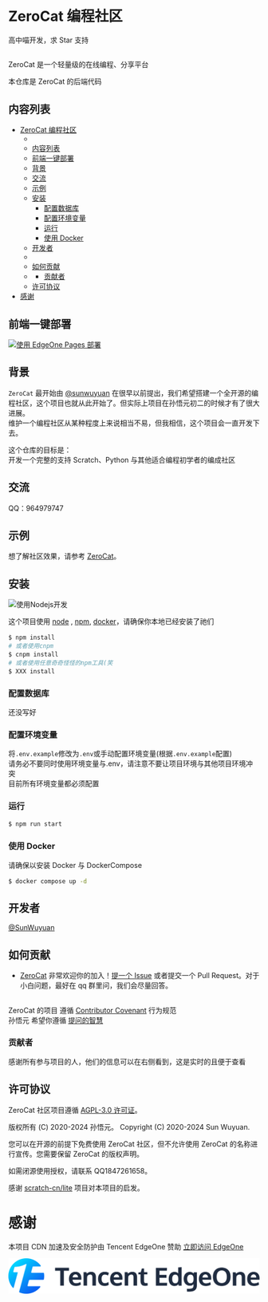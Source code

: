# ZeroCat 编程社区

高中喵开发，求 Star 支持

##
ZeroCat 是一个轻量级的在线编程、分享平台

本仓库是 ZeroCat 的后端代码

## 内容列表

- [ZeroCat 编程社区](#zerocat-编程社区)
  - [](#)
  - [内容列表](#内容列表)
  - [前端一键部署](#前端一键部署)
  - [背景](#背景)
  - [交流](#交流)
  - [示例](#示例)
  - [安装](#安装)
    - [配置数据库](#配置数据库)
    - [配置环境变量](#配置环境变量)
    - [运行](#运行)
    - [使用 Docker](#使用-docker)
  - [开发者](#开发者)
  - [](#-1)
  - [如何贡献](#如何贡献)
  - [](#-2)
    - [贡献者](#贡献者)
  - [许可协议](#许可协议)
- [感谢](#感谢)

## 前端一键部署
[![使用 EdgeOne Pages 部署](https://cdnstatic.tencentcs.com/edgeone/pages/deploy.svg)](https://edgeone.ai/pages/new?repository-url=https://github.com/ZeroCatDev/zerocat-frontend&repository-name=ZeroCat&env=VITE_APP_BASE_API&env-description=后端API地址)


## 背景

`ZeroCat` 最开始由 [@sunwuyuan](https://github.com/sunwuyuan) 在很早以前提出，我们希望搭建一个全开源的编程社区，这个项目也就从此开始了。但实际上项目在孙悟元初二的时候才有了很大进展。
<br/>维护一个编程社区从某种程度上来说相当不易，但我相信，这个项目会一直开发下去。

这个仓库的目标是：
<br/>开发一个完整的支持 Scratch、Python 与其他适合编程初学者的编成社区

## 交流

QQ：964979747

## 示例

想了解社区效果，请参考 [ZeroCat](https://zerocat.houlangs.com)。

## 安装
![使用Nodejs开发](public/Node.js.png)

这个项目使用 [node](http://nodejs.org) , [npm](https://npmjs.com), [docker](https://docker.com)，请确保你本地已经安装了祂们

```sh
$ npm install
# 或者使用cnpm
$ cnpm install
# 或者使用任意奇奇怪怪的npm工具(笑
$ XXX install
```

### 配置数据库

还没写好

### 配置环境变量

将`.env.example`修改为`.env`或手动配置环境变量(根据`.env.example`配置)
<br/>请务必不要同时使用环境变量与.env，请注意不要让项目环境与其他项目环境冲突
<br/>目前所有环境变量都必须配置

### 运行

```sh
$ npm run start
```

### 使用 Docker

请确保以安装 Docker 与 DockerCompose

```sh
$ docker compose up -d
```

## 开发者

[@SunWuyuan](https://github.com/sunwuyuan)

##
## 如何贡献

- [ZeroCat](https://zerocat.houlangs.com)
非常欢迎你的加入！[提一个 Issue](https://github.com/ZeroCatDev/ZeroCat/issues/new) 或者提交一个 Pull Request。对于小白问题，最好在 qq 群里问，我们会尽量回答。

##
ZeroCat 的项目 遵循 [Contributor Covenant](http://contributor-covenant.org/version/1/3/0/) 行为规范
<br/>孙悟元 希望你遵循 [提问的智慧](https://github.com/ryanhanwu/How-To-Ask-Questions-The-Smart-Way/blob/main/README-zh_CN.md)

### 贡献者

感谢所有参与项目的人，他们的信息可以在右侧看到，这是实时的且便于查看
## 许可协议

ZeroCat 社区项目遵循 [AGPL-3.0 许可证](LICENSE)。


版权所有 (C) 2020-2024 孙悟元。
Copyright (C) 2020-2024  Sun Wuyuan.


您可以在开源的前提下免费使用 ZeroCat 社区，但不允许使用 ZeroCat 的名称进行宣传。您需要保留 ZeroCat 的版权声明。

如需闭源使用授权，请联系 QQ1847261658。

感谢 [scratch-cn/lite](https://gitee.com/scratch-cn/lite) 项目对本项目的启发。

# 感谢

本项目 CDN 加速及安全防护由 Tencent EdgeOne 赞助
[立即访问 EdgeOne](https://edgeone.ai/zh?from=github)

[![EdgeOne](./public/34fe3a45-492d-4ea4-ae5d-ea1087ca7b4b.png)](https://edgeone.ai/zh?from=github)
